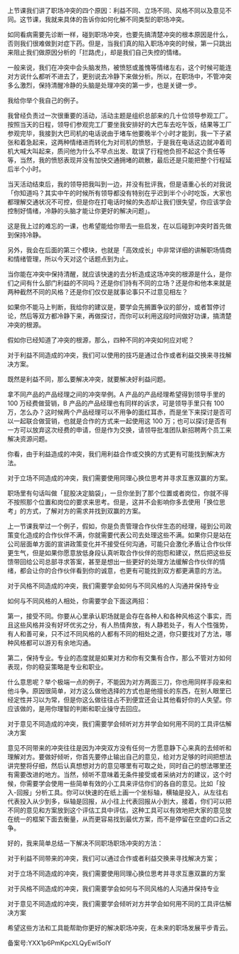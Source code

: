 上节课我们讲了职场冲突的四个原因：利益不同、立场不同、风格不同以及意见不同。这节课，我就来具体的告诉你如何化解不同类型的职场冲突。

如同看病需要先诊断一样，碰到职场冲突，也要先搞清楚冲突的根本原因是什么，否则我们很难做到对症下药。但是，当我们真的陷入职场冲突的时候，第一只跳出来阻止我们做原因分析的「拦路虎」，却是我们自己失控的情绪。

一般来说，我们在冲突中会头脑发热，被愤怒或羞愧等情绪左右，这个时候可能连对方说什么都听不进去了，更别说去冷静下来做分析。所以，在职场中，不管冲突多么激烈，保持清醒冷静的头脑是处理冲突的第一步，也是关键一步。

我给你举个我自己的例子。

我曾经负责过一次很重要的活动，活动主题是组织总部来的几十位领导参观工厂。按照当天的日程，领导们参观完工厂要坐我安排好的大巴车去吃午饭，结果等工厂参观完毕，我接到大巴司机的电话说由于堵车他要晚半个小时才能到，我一下子紧张和着急起来，这两种情绪进而转化为对司机的愤怒，于是我在电话这边就冲着司机大喊大叫起来，质问他为什么不早点出发、耽误了行程他负担不起这个责任等等，当然，我的愤怒表现并没有加快交通拥堵的疏散，最后还是只能把整个行程延后半个小时。

当天活动结束后，我的领导把我叫到一边，并没有批评我，但是语重心长的对我说「你知道吗？其实中午的时候所有领导都没有特别在乎迟到半个小时吃饭，大家也都理解交通状况不可控，但是你在打电话时候的失态却让我们很失望，你应该学会控制好情绪，冷静的头脑才能让你更好的解决问题」。

这是我上过的难忘的一课，也希望能给你带去一些启发，在以后碰到冲突时首先做到保持冷静。

另外，我会在后面的第三个模块，也就是「高效成长」中非常详细的讲解职场情商和情绪管理，所以今天对这个话题点到为止。

当你能在冲突中保持清醒，就应该快速的去分析造成这场冲突的根源是什么，是你们之间有什么部门利益的不同吗？还是你们持有不同的立场？还是你和他本来就是两种截然不同的风格？还是你们仅仅是就事论事只不过意见相左？

如果你不能马上判断，我给你的建议是，要学会先搁置争议的部分，或者暂停讨论，然后等双方都冷静下来，再做探讨，而你可以利用这段时间做好功课，搞清楚冲突的根源。

假如你已经知道了冲突的根源，那么，四种不同的冲突如何应对呢？

对于利益不同造成的冲突，我们可以使用的技巧是通过合作或者利益交换来寻找解决方案。

既然是利益不同，那么要解决冲突，就要解决好利益问题。

拿不同产品的产品经理之间的冲突举例。A 产品的产品经理希望得到领导手里的 100 万经费做营销，B 产品的产品经理也有同样的诉求，可是领导手里只有 100 万，怎么办？这时候两个产品经理可以不用争的面红耳赤，而是坐下来探讨是否可以一起联合做营销，也就是合作的方式来一起使用这 100 万；也可以探讨是否有一方可以放弃这次经费的申请，但是作为交换，请领导批准团队新招聘两个员工来解决资源问题。

你看，由于利益造成的冲突，我们用利益合作或交换的方式更有可能找到解决方法。

对于立场不同造成的冲突，我们需要使用同理心换位思考并寻求互惠双赢的方案。

职场里有句话叫做「屁股决定脑袋」，一旦你坐到了那个位置或者岗位，你就不得不按照那个位置和岗位的要求来思考。但是，这并不会影响你多去使用「换位思考」的方式，了解对方的需求并找到双赢的方案。

上一节课我举过一个例子，假如，你是负责管理合作伙伴生态的经理，碰到公司政策变化造成的合作伙伴不满，你就需要代表公司去处理这些不满。如果你只是站在公司层面单方面的宣讲政策变化并不接受任何沟通，可能只会激化矛盾让合作伙伴更生气，但是如果你愿意放低身段认真听取合作伙伴的抱怨和建议，然后把这些反馈带回给公司总部寻求答案，甚至是想出一些更好的处理方法缓解合作伙伴的情绪，都会让你的合作伙伴看到你的诚意，也更有可能找到双方都更满意的方法。

对于风格不同造成的冲突，我们需要学会如何与不同风格的人沟通并保持专业

如何与不同风格的人相处，你需要学会下面这两招：

第一，接受不同。你要从心里承认职场就是会存在各种人和各种风格这个事实，而且这些风格并没有好坏优劣之分，有人热情奔放，有人静若处子，有人个性强势，有人和善可亲，只不过不同风格的人都有不同的相处之道，你只要找对了方法，哪种风格都可以游刃有余地沟通。

第二，保持专业。专业的态度就是如果对方和你有交集有合作，那么不管对方如何表现，你的稳妥策略是专业和职业。

什么意思呢？举个极端一点的例子，不能因为对方两面三刀，你也用同样手段来和他斗争。原因很简单，对方这么做他选择的方式也是他擅长的东西，在别人眼里已经定性并习以为常，但是你这么做往往占不到便宜还会让其他看好你的人失望。你应该做的，是用你理智的判断和职业操守去回应。

对于意见不同造成的冲突，我们需要学会倾听对方并学会如何用不同的工具评估解决方案

意见不同带来的冲突往往是因为冲突双方没有任何一方愿意静下心来真的去倾听和理解对方。要做好倾听，你首先要停止输出自己的意见，给对方足够的时间把想法讲完整将仔细，然后认真想想对方的意见哪里有可取之处，同时自己的想法哪里还有需要改进的地方。当然，倾听不意味着无条件接受或者采纳对方的建议，这个时候，你需要学会使用一些简单有效的小工具来评估你们的各自的意见。比如「投入-回报」分析工具。你可以快速的在纸上画一个坐标轴，横轴是投入，从左往右代表投入从少到多，纵轴是回报，从小往上代表回报从小到大，接着，你们可以把不同的意见和方案放到这个评估工具中评估，这种工具可以有效地把大家的意见放在统一的框架下面去衡量，从而更容易找到最优方案，而不是停留在空虚的口舌之争。

好的，我来简单总结一下解决不同职场职场冲突的方法：

对于利益不同带来的冲突，我们可以通过合作或者利益交换来寻找解决方案；

对于立场不同造成的冲突，我们需要使用同理心换位思考并寻求互惠双赢的方案

对于风格不同造成的冲突，我们需要学会如何与不同风格的人沟通并保持专业

对于意见不同造成的冲突，我们需要学会倾听对方并学会如何用不同的工具评估解决方案

希望这些方法和工具能帮助你更好的解决职场冲突，在未来的职场发展平步青云。

备案号:YXX1p6PmKpcXLQyEwI5olY